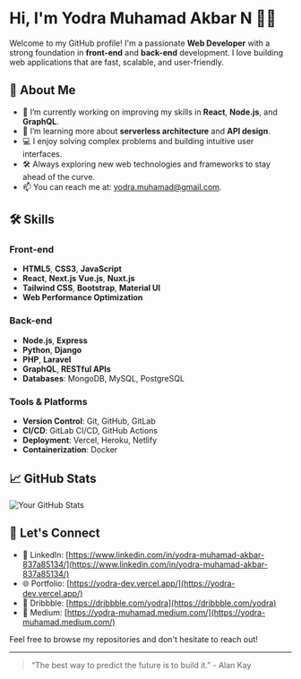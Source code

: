 # Hi, I'm Yodra Muhamad Akbar N 👨‍💻

Welcome to my GitHub profile! I'm a passionate **Web Developer** with a strong foundation in **front-end** and **back-end** development. I love building web applications that are fast, scalable, and user-friendly.

## 🚀 About Me
- 🔭 I’m currently working on improving my skills in **React**, **Node.js**, and **GraphQL**.
- 🌱 I’m learning more about **serverless architecture** and **API design**.
- 💻 I enjoy solving complex problems and building intuitive user interfaces.
- 🛠️ Always exploring new web technologies and frameworks to stay ahead of the curve.
- 📫 You can reach me at: [yodra.muhamad@gmail.com](mailto:yodra.muhamad@gmail.com).

## 🛠️ Skills
### Front-end
- **HTML5**, **CSS3**, **JavaScript**
- **React**, **Next.js** **Vue.js**, **Nuxt.js**
- **Tailwind CSS**, **Bootstrap**, **Material UI**
- **Web Performance Optimization**

### Back-end
- **Node.js**, **Express**
- **Python**, **Django**
- **PHP**, **Laravel**
- **GraphQL**, **RESTful APIs**
- **Databases**: MongoDB, MySQL, PostgreSQL

### Tools & Platforms
- **Version Control**: Git, GitHub, GitLab
- **CI/CD**: GitLab CI/CD, GitHub Actions
- **Deployment**: Vercel, Heroku, Netlify
- **Containerization**: Docker

## 📈 GitHub Stats
![Your GitHub Stats](https://github-readme-stats.vercel.app/api?username=yodraMuhammad&show_icons=true&hide_title=true&count_private=true&hide=prs)

## 💬 Let's Connect
- 💼 LinkedIn: [https://www.linkedin.com/in/yodra-muhamad-akbar-837a85134/](https://www.linkedin.com/in/yodra-muhamad-akbar-837a85134/)
- 🌐 Portfolio: [https://yodra-dev.vercel.app/](https://yodra-dev.vercel.app/)
- 🚀 Dribbble: [https://dribbble.com/yodra](https://dribbble.com/yodra)
- 📖 Medium: [https://yodra-muhamad.medium.com/](https://yodra-muhamad.medium.com/)

Feel free to browse my repositories and don't hesitate to reach out!

---

> “The best way to predict the future is to build it.” - Alan Kay
